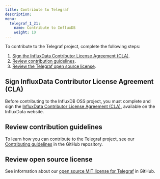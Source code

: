 ```yaml
---
title: Contribute to Telegraf
description:
menu:
  telegraf_1_21:
    name: Contribute to InfluxDB
    weight: 10
---
```


To contribute to the Telegraf project, complete the following steps:

1. [Sign the InfluxData Contributor License Agreement (CLA)](#sign-influxdata-contributor-license-agreement-cla).
2. [Review contribution guidelines](#review-contribution-guidelines).
3. [Review the Telegraf open source license](#review-open-source-license).

## Sign InfluxData Contributor License Agreement (CLA)

Before contributing to the InfluxDB OSS project, you must complete and sign the [InfluxData Contributor License Agreement (CLA)](https://www.influxdata.com/legal/cla/), available on the InfluxData website.

## Review contribution guidelines

To learn how you can contribute to the Telegraf project, see our [Contributing guidelines](https://github.com/influxdata/telegraf/blob/master/CONTRIBUTING.md) in the GitHub repository.

## Review open source license

See information about our [open source MIT license for Telegraf](https://github.com/influxdata/telegraf/blob/master/LICENSE) in GitHub.
